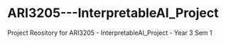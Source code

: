 # ARI3205---InterpretableAI_Project
Project Reository for ARI3205 - InterpretableAI_Project - Year 3 Sem 1
